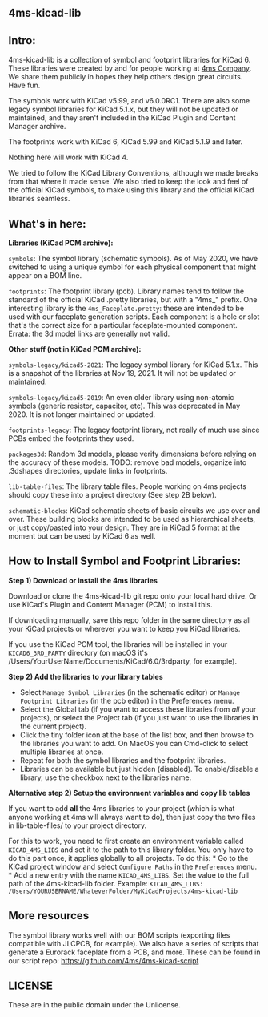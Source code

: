 4ms-kicad-lib
-------------

Intro:
-----

4ms-kicad-lib is a collection of symbol and footprint libraries for KiCad 6. These libraries were created by and for people working at [4ms Company](https://4mscompany.com). We share them publicly in hopes they help others design great circuits. Have fun.

The symbols work with KiCad v5.99, and v6.0.0RC1. 
There are also some legacy symbol libraries for KiCad 5.1.x, but they will not be updated or maintained, and they aren't included in the KiCad Plugin and Content Manager archive.

The footprints work with KiCad 6, KiCad 5.99 and KiCad 5.1.9 and later. 

Nothing here will work with KiCad 4. 

We tried to follow the KiCad Library Conventions, although we made breaks from that where it made sense. We also tried to keep the look and feel of the official KiCad symbols, to make using this library and the official KiCad libraries seamless.


What's in here:
--------------
__Libraries (KiCad PCM archive):__

`symbols`: The symbol library (schematic symbols). As of May 2020, we have switched to using a unique symbol for each physical component that might appear on a BOM line.

`footprints`: The footprint library (pcb). Library names tend to follow the standard of the official KiCad .pretty libraries, but with a "4ms_" prefix. One interesting library is the `4ms_Faceplate.pretty`: these are intended to be used with our faceplate generation scripts. Each component is a hole or slot that's the correct size for a particular faceplate-mounted component. Errata: the 3d model links are generally not valid.

__Other stuff (not in KiCad PCM archive):__

`symbols-legacy/kicad5-2021`: The legacy symbol library for KiCad 5.1.x. This is a snapshot of the libraries at Nov 19, 2021. It will not be updated or maintained.

`symbols-legacy/kicad5-2019`: An even older library using non-atomic symbols (generic resistor, capacitor, etc). This was deprecated in May 2020. It is not longer maintained or updated.

`footprints-legacy`: The legacy footprint library, not really of much use since PCBs embed the footprints they used.

`packages3d`: Random 3d models, please verify dimensions before relying on the accuracy of these models. TODO: remove bad models, organize into .3dshapes directories, update links in footprints.

`lib-table-files`: The library table files. People working on 4ms projects should copy these into a project directory (See step 2B below).

`schematic-blocks`: KiCad schematic sheets of basic circuits we use over and over. These building blocks are intended to be used as hierarchical sheets, or just copy/pasted into your design. They are in KiCad 5 format at the moment but can be used by KiCad 6 as well.


How to Install Symbol and Footprint Libraries:
----------

__Step 1) Download or install the 4ms libraries__

Download or clone the 4ms-kicad-lib git repo onto your local hard drive. Or use KiCad's Plugin and Content Manager (PCM) to install this.

If downloading manually, save this repo folder in the same directory as all your KiCad projects or wherever you want to keep you KiCad libraries.

If you use the KiCad PCM tool, the libraries will be installed in your `KICAD6_3RD_PARTY` directory (on macOS it's /Users/YourUserName/Documents/KiCad/6.0/3rdparty, for example).


__Step 2) Add the libraries to your library tables__

  * Select `Manage Symbol Libraries` (in the schematic editor) or `Manage Footprint Libraries` (in the pcb editor) in the Preferences menu.
  * Select the Global tab (if you want to access these libraries from *all* your projects), or select the Project tab (if you just want to use the libraries in the current project).
  * Click the tiny folder icon at the base of the list box, and then browse to the libraries you want to add. On MacOS you can Cmd-click to select multiple libraries at once.
  * Repeat for both the symbol libraries and the footprint libraries.
  * Libraries can be available but just hidden (disabled). To enable/disable a library, use the checkbox next to the libraries name.

__Alternative step 2) Setup the environment variables and copy lib tables__

If you want to add **all** the 4ms libraries to your project (which is what anyone working at 4ms will always want to do), then just copy the two files in lib-table-files/ to your project directory.

For this to work, you need to first create an environment variable called `KICAD_4MS_LIBS` and set it to the path to this library folder. You only have to do this part once, it applies globally to all projects. To do this:
	* Go to the KiCad project window and select `Configure Paths` in the `Preferences` menu. 
	* Add a new entry with the name `KICAD_4MS_LIBS`. Set the value to the full path of the 4ms-kicad-lib folder. Example:
		`KICAD_4MS_LIBS: /Users/YOURUSERNAME/WhateverFolder/MyKiCadProjects/4ms-kicad-lib`


More resources
----------

The symbol library works well with our BOM scripts (exporting files compatible with JLCPCB, for example). We also have a series of scripts that generate a Eurorack faceplate from a PCB, and more. These can be found in our script repo:
https://github.com/4ms/4ms-kicad-script


LICENSE
-------

These are in the public domain under the Unlicense.


